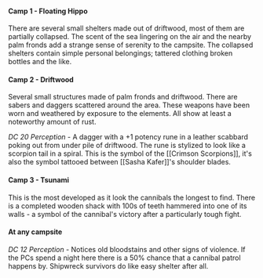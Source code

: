 #### Camp 1 - Floating Hippo
There are several small shelters made out of driftwood, most of them are partially collapsed.
The scent of the sea lingering on the air and the nearby palm fronds add a strange sense of serenity to the campsite. The collapsed shelters contain simple personal belongings; tattered clothing broken bottles and the like.
<br>
#### Camp 2 - Driftwood
Several small structures made of palm fronds and driftwood.
There are sabers and daggers scattered around the area. These weapons have been worn and weathered by exposure to the elements. All show at least a noteworthy amount of rust.

*DC 20 Perception* - A dagger with a +1 potency rune in a leather scabbard poking out from under pile of driftwood. The rune is stylized to look like a scorpion tail in a spiral. This is the symbol of the [[Crimson Scorpions]], it's also the symbol tattooed between [[Sasha Kafer]]'s shoulder blades.
<br>

#### Camp 3 - Tsunami
This is the most developed as it look the cannibals the longest to find. There is a completed wooden shack with 100s of teeth hammered into one of its walls - a symbol of the cannibal's victory after a particularly tough fight.
<br>

#### At any campsite
*DC 12 Perception* - Notices old bloodstains and other signs of violence.
If the PCs spend a night here there is a 50% chance that a cannibal patrol happens by. Shipwreck survivors do like easy shelter after all.